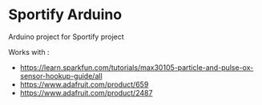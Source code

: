# Sportify Arduino
Arduino project for Sportify project

Works with :
 - https://learn.sparkfun.com/tutorials/max30105-particle-and-pulse-ox-sensor-hookup-guide/all
 - https://www.adafruit.com/product/659
 - https://www.adafruit.com/product/2487

